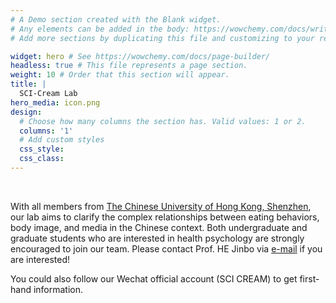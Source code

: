 ```yaml
---
# A Demo section created with the Blank widget.
# Any elements can be added in the body: https://wowchemy.com/docs/writing-markdown-latex/
# Add more sections by duplicating this file and customizing to your requirements.

widget: hero # See https://wowchemy.com/docs/page-builder/
headless: true # This file represents a page section.
weight: 10 # Order that this section will appear.
title: |
  SCI-Cream Lab
hero_media: icon.png
design:
  # Choose how many columns the section has. Valid values: 1 or 2.
  columns: '1'
  # Add custom styles
  css_style:
  css_class:
---
```


<br>

With all members from [The Chinese University of Hong Kong, Shenzhen](https://www.cuhk.edu.cn/en), our lab aims to clarify the complex relationships between eating behaviors, body image, and media in the Chinese context. Both undergraduate and graduate students who are interested in health psychology are strongly encouraged to join our team. Please contact Prof. HE Jinbo via [e-mail](mailto:hejinbo@cuhk.edu.cn) if you are interested!

You could also follow our Wechat official account (SCI CREAM) to get first-hand information.
